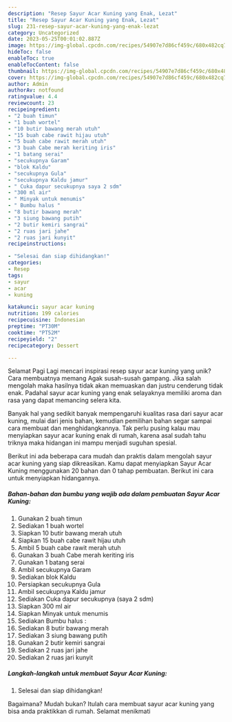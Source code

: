 ```yaml
---
description: "Resep Sayur Acar Kuning yang Enak, Lezat"
title: "Resep Sayur Acar Kuning yang Enak, Lezat"
slug: 231-resep-sayur-acar-kuning-yang-enak-lezat
category: Uncategorized
date: 2023-05-25T00:01:02.887Z
image: https://img-global.cpcdn.com/recipes/54907e7d86cf459c/680x482cq70/sayur-acar-kuning-foto-resep-utama.jpg
hideToc: false
enableToc: true
enableTocContent: false
thumbnail: https://img-global.cpcdn.com/recipes/54907e7d86cf459c/680x482cq70/sayur-acar-kuning-foto-resep-utama.jpg
cover: https://img-global.cpcdn.com/recipes/54907e7d86cf459c/680x482cq70/sayur-acar-kuning-foto-resep-utama.jpg
author: Admin
authorAv: notfound
ratingvalue: 4.4
reviewcount: 23
recipeingredient:
- "2 buah timun"
- "1 buah wortel"
- "10 butir bawang merah utuh"
- "15 buah cabe rawit hijau utuh"
- "5 buah cabe rawit merah utuh"
- "3 buah Cabe merah keriting iris"
- "1 batang serai"
- "secukupnya Garam"
- "blok Kaldu"
- "secukupnya Gula"
- "secukupnya Kaldu jamur"
- " Cuka dapur secukupnya saya 2 sdm"
- "300 ml air"
- " Minyak untuk menumis"
- " Bumbu halus "
- "8 butir bawang merah"
- "3 siung bawang putih"
- "2 butir kemiri sangrai"
- "2 ruas jari jahe"
- "2 ruas jari kunyit"
recipeinstructions:

- "Selesai dan siap dihidangkan!"
categories:
- Resep
tags:
- sayur
- acar
- kuning

katakunci: sayur acar kuning 
nutrition: 199 calories
recipecuisine: Indonesian
preptime: "PT30M"
cooktime: "PT52M"
recipeyield: "2"
recipecategory: Dessert

---
```



Selamat Pagi Lagi mencari inspirasi resep sayur acar kuning yang unik? Cara membuatnya memang Agak susah-susah gampang. Jika salah mengolah maka hasilnya tidak akan memuaskan dan justru cenderung tidak enak. Padahal sayur acar kuning yang enak selayaknya memiliki aroma dan rasa yang dapat memancing selera kita.




Banyak hal yang sedikit banyak mempengaruhi kualitas rasa dari sayur acar kuning, mulai dari jenis bahan, kemudian pemilihan bahan segar sampai cara membuat dan menghidangkannya. Tak perlu pusing kalau mau menyiapkan sayur acar kuning enak di rumah, karena asal sudah tahu triknya maka hidangan ini mampu menjadi suguhan spesial.


Berikut ini ada beberapa cara mudah dan praktis dalam mengolah sayur acar kuning yang siap dikreasikan. Kamu dapat menyiapkan Sayur Acar Kuning menggunakan 20 bahan dan 0 tahap pembuatan. Berikut ini cara untuk menyiapkan hidangannya.

<!--inarticleads1-->

##### Bahan-bahan dan bumbu yang wajib ada dalam pembuatan Sayur Acar Kuning:

1. Gunakan 2 buah timun
1. Sediakan 1 buah wortel
1. Siapkan 10 butir bawang merah utuh
1. Siapkan 15 buah cabe rawit hijau utuh
1. Ambil 5 buah cabe rawit merah utuh
1. Gunakan 3 buah Cabe merah keriting iris
1. Gunakan 1 batang serai
1. Ambil secukupnya Garam
1. Sediakan blok Kaldu
1. Persiapkan secukupnya Gula
1. Ambil secukupnya Kaldu jamur
1. Sediakan  Cuka dapur secukupnya (saya 2 sdm)
1. Siapkan 300 ml air
1. Siapkan  Minyak untuk menumis
1. Sediakan  Bumbu halus :
1. Sediakan 8 butir bawang merah
1. Sediakan 3 siung bawang putih
1. Gunakan 2 butir kemiri sangrai
1. Sediakan 2 ruas jari jahe
1. Sediakan 2 ruas jari kunyit




<!--inarticleads2-->

##### Langkah-langkah untuk membuat Sayur Acar Kuning:


1. Selesai dan siap dihidangkan!



Bagaimana? Mudah bukan? Itulah cara membuat sayur acar kuning yang bisa anda praktikkan di rumah. Selamat menikmati
